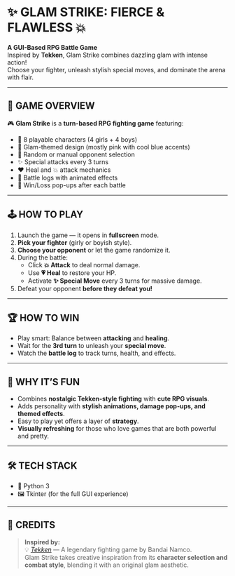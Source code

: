 # ✨ GLAM STRIKE: FIERCE & FLAWLESS 💥

**A GUI-Based RPG Battle Game**  
Inspired by **Tekken**, Glam Strike combines dazzling glam with intense action!  
Choose your fighter, unleash stylish special moves, and dominate the arena with flair.

---

## 🔹 GAME OVERVIEW

🎮 **Glam Strike** is a **turn-based RPG fighting game** featuring:
- 💃 8 playable characters (4 girls + 4 boys)
- 🌈 Glam-themed design (mostly pink with cool blue accents)
- 🎲 Random or manual opponent selection
- ✨ Special attacks every 3 turns
- ❤️ Heal and 💥 attack mechanics
- 📝 Battle logs with animated effects
- 🏁 Win/Loss pop-ups after each battle

---

## 🕹️ HOW TO PLAY

1. Launch the game — it opens in **fullscreen** mode.
2. **Pick your fighter** (girly or boyish style).
3. **Choose your opponent** or let the game randomize it.
4. During the battle:
   - Click **💥 Attack** to deal normal damage.
   - Use **💗 Heal** to restore your HP.
   - Activate **✨ Special Move** every 3 turns for massive damage.
5. Defeat your opponent **before they defeat you!**

---

## 🏆 HOW TO WIN

- Play smart: Balance between **attacking** and **healing**.
- Wait for the **3rd turn** to unleash your **special move**.
- Watch the **battle log** to track turns, health, and effects.

---

## 🤩 WHY IT’S FUN

- Combines **nostalgic Tekken-style fighting** with **cute RPG visuals**.
- Adds personality with **stylish animations, damage pop-ups, and themed effects**.
- Easy to play yet offers a layer of **strategy**.
- **Visually refreshing** for those who love games that are both powerful and pretty.

---

## 🛠️ TECH STACK

- 🐍 Python 3
- 🖼️ Tkinter (for the full GUI experience)

---

## 👑 CREDITS

> **Inspired by:**  
> 💡 *[Tekken](https://tekken.com/)* — A legendary fighting game by Bandai Namco.  
> Glam Strike takes creative inspiration from its **character selection and combat style**, blending it with an original glam aesthetic.
